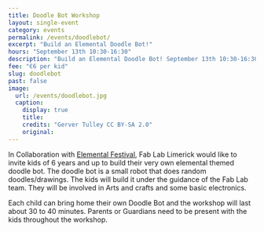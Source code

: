 ```yaml
---
title: Doodle Bot Workshop
layout: single-event
category: events
permalink: /events/doodlebot/
excerpt: "Build an Elemental Doodle Bot!"
hours: "September 13th 10:30-16:30"
description: "Build an Elemental Doodle Bot! September 13th 10:30-16:30"
fee: "€6 per kid"
slug: doodlebot
past: false
image:
  url: /events/doodlebot.jpg
  caption:
    display: true
    title: 
    credits: "Gerver Tulley CC BY-SA 2.0"
    original: 
---
```


In Collaboration with [Elemental Festival](http://www.elementalfestival.com), Fab Lab Limerick would like to invite kids of 6 years and up to build their very own elemental themed doodle bot. The doodle bot is a small robot that does random doodles/drawings. The kids will build it under the guidance of the Fab Lab team. They will be involved in Arts and crafts and some basic electronics.

Each child can bring home their own Doodle Bot and the workshop will last about 30 to 40 minutes. Parents or Guardians need to be present with the kids throughout the workshop.
